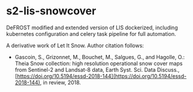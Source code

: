 # s2-lis-snowcover
DeFROST modified and extended version of LIS dockerized, including kubernetes configuration and celery task pipeline for full automation.

A derivative work of Let It Snow. Author citation follows:

*  Gascoin, S., Grizonnet, M., Bouchet, M., Salgues, G., and Hagolle, O.: Theia Snow collection: high resolution operational snow cover maps from Sentinel-2 and Landsat-8 data, Earth Syst. Sci. Data Discuss., [https://doi.org/10.5194/essd-2018-144](https://doi.org/10.5194/essd-2018-144), in review, 2018. 

